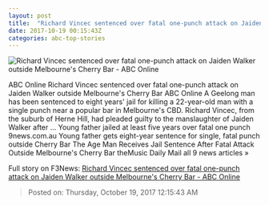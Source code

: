 ```yaml
---
layout: post
title:  "Richard Vincec sentenced over fatal one-punch attack on Jaiden Walker outside Melbourne's Cherry Bar - ABC Online"
date: 2017-10-19 00:15:43Z
categories: abc-top-stories
---
```


![Richard Vincec sentenced over fatal one-punch attack on Jaiden Walker outside Melbourne's Cherry Bar - ABC Online](http://www.abc.net.au/news/image/9007574-1x1-700x700.jpg)

ABC Online Richard Vincec sentenced over fatal one-punch attack on Jaiden Walker outside Melbourne's Cherry Bar ABC Online A Geelong man has been sentenced to eight years' jail for killing a 22-year-old man with a single punch near a popular bar in Melbourne's CBD. Richard Vincec, from the suburb of Herne Hill, had pleaded guilty to the manslaughter of Jaiden Walker after ... Young father jailed at least five years over fatal one punch 9news.com.au Young father gets eight-year sentence for single, fatal punch outside Cherry Bar The Age Man Receives Jail Sentence After Fatal Attack Outside Melbourne's Cherry Bar theMusic Daily Mail all 9 news articles »


Full story on F3News: [Richard Vincec sentenced over fatal one-punch attack on Jaiden Walker outside Melbourne's Cherry Bar - ABC Online](http://www.f3nws.com/n/ZnHXbC)

> Posted on: Thursday, October 19, 2017 12:15:43 AM
